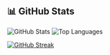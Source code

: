 ## 📊 GitHub Stats

![GitHub Stats](https://github-readme-stats.vercel.app/api?username=brazilianscriptguy&show_icons=true&theme=tokyonight&count_private=true)
![Top Languages](https://github-readme-stats.vercel.app/api/top-langs/?username=brazilianscriptguy&layout=compact&theme=tokyonight)

[![GitHub Streak](https://streak-stats.demolab.com?user=brazilianscriptguy&theme=tokyonight_duo)](https://streak-stats.demolab.com?user=brazilianscriptguy)
